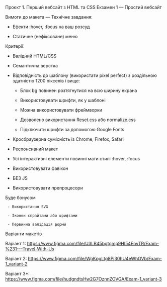Проєкт 1. Перший вебсайт з HTML та CSS
Екзамен 1 — Простий вебсайт

Вимоги до макета — Технічне завдання:

- Ефекти :hover, :focus на ваш розсуд

- Статичне (нефіксоване) меню

Критерії:

- Валідний HTML/CSS

- Семантична верстка

- Відповідність до шаблону (використати pixel perfect) з роздільною здатністю 1200 пікселів і вище:

     - Блок bg повинен розтягнутися на всю ширину екрана

     - Використовувати шрифти, як у шаблоні

     - Можна використовувати фреймворки

     - Дозволено використання Reset.css або normalize.css

     - Підключити шрифти за допомогою Google Fonts

- Кросбраузерна сумісність із Chrome, Firefox, Safari

- Респонсивний макет

- Усі інтерактивні елементи повинні мати стилі :hover, :focus

- Використовувати фавікон

- БЕЗ JS

- Використовувати препроцесори

Буде бонусом

     - Використання SVG

     - Іконки спрайтами або шрифтами

     - Первинна валідація форми

Варіанти макетів

Варіант 1: https://www.figma.com/file/U3LB45bgtgmp9HI54EnvTR/Exam-%231---Travel-With-Us

Варіант 2: https://www.figma.com/file/WgKpgLtg8Pj30hU4eWhOVb/Exam-1_variant-2

Варіант 3*: https://www.figma.com/file/hudgndtsHw2G7OznnZOVGA/Exam-1_variant-3
